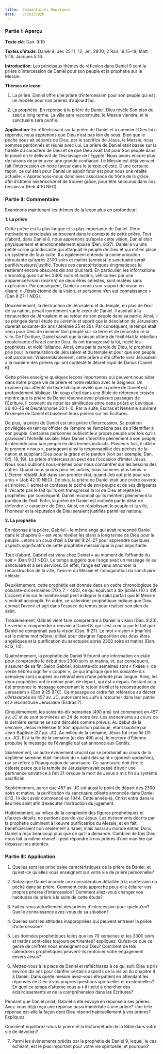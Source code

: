 ```yaml
---
title:  Commentaires Moniteurs
date:   07/03/2020
---
```


### Partie I: Aperçu

**Texte clé**: Dan. 9:19

**Textes d’étude**: Daniel 9; Jer. 25:11, 12; Jer. 29:10; 2 Rois 19:15–19; Matt. 5:16; Jacques 5:16.

**Introduction**: Les principaux thèmes de réflexion dans Daniel 9 sont la prière d’intercession de Daniel pour son peuple et la prophétie sur le Messie.

**Thèmes de leçon**: 

1. La prière. Daniel offre une prière d’intercession pour son peuple qui est un modèle pour nos prières d’aujourd’hui.

2. La prophétie. En réponse à la prière de Daniel, Dieu révèle Son plan du salut à long terme. La ville sera reconstruite, le Messie viendra, et le sanctuaire sera purifié.

**Application**: En réfléchissant sur la prière de Daniel et à comment Dieu lui a répondu, nous apprenons que Dieu n’est pas loin de nous. Bien que le péché nous ait séparés de Dieu, par le sacrifice de Jésus, le Messie, nous sommes pardonnés et réunis avec Lui. La prière de Daniel était basée sur la fidélité du caractère de Dieu et ce que Dieu avait fait pour Son peuple dans le passé en le délivrant de l’esclavage de l’Égypte. Nous avons encore plus de raisons de prier avec une grande confiance. Le Messie est déjà venu et fait l’intercession en notre faveur dans le temple céleste. D’une certaine façon, ce qui était pour Daniel un espoir futur est pour nous une réalité actuelle. « Approchons-nous donc avec assurance du trône de la grâce, afin d’obtenir miséricorde et de trouver grâce, pour être secourus dans nos besoins » (Heb 4:16 NEG).

### Partie II: Commentaire

Examinons maintenant les thèmes de la leçon plus en profondeur:

**1. La prière**

Cette prière est la plus longue et la plus importante de Daniel. Deux motivations principales se trouvent dans le contexte de cette prière. Tout d’abord, dans Daniel 8, nous apprenons qu’après cette vision, Daniel était physiquement et émotionnellement épuisé (Dan. 8:27). Daniel a vu une petite corne grandissante qui attaquait le peuple de Dieu et qui mit en place un système de faux culte. Il a également entendu la communication déroutante qu’après 2300 soirs et matins (années) le sanctuaire serait purifié/restauré/justifié. Toutes ces caractéristiques énigmatiques lui restèrent encore obscures dix ans plus tard. En particulier, les informations chronologiques sur les 2300 soirs et matins, véhiculées par une apparence/vision (mar’eh) de deux êtres célestes, sont restées sans explication. Par conséquent, Daniel a conclu son rapport de vision en disant: « J’étais étonné de la vision, et personne n’en eut connaissance » (Dan 8:27-1 NEG).

Deuxièmement, la destruction de Jérusalem et du temple, en plus de l’exil de sa nation, pesait lourdement sur le cœur de Daniel. Il aspirait à la restauration de Jérusalem et au retour de son peuple dans sa patrie. Ainsi, il se plongea dans l’étude de Jérémie et apprit que la désolation de Jérusalem durerait soixante-dix ans (Jérémie 25 et 29). Par conséquent, le temps était venu pour Dieu de ramener Son peuple sur sa terre et de reconstruire la ville. De l’Écriture, Daniel savait que la raison ultime de l’exil était la rébellion récalcitrante d’Israel contre Dieu. Ils ont transgressé la loi, rejeté les prophètes, et violé l’alliance. Ainsi, ému par la parole de Dieu, le prophète prie pour la restauration de Jérusalem et du temple et pour que son peuple soit pardonné. Vraisemblablement, cette prière a été offerte vers Jérusalem à la manière des prières qui ont contesté le décret royal de Darius (Daniel 6).

Cette prière enseigne quelques leçons importantes qui peuvent nous aider dans notre propre vie de prière et notre relation avec le Seigneur. Un examen plus attentif du texte biblique révèle que la prière de Daniel est profondément biblique. Un coup d’œil dans une Bible de référence croisée montre que la prière de Daniel résonne avec plusieurs passages de l’Écriture. Il convient de noter les similitudes entre cette prière et Lévitique 26:40-45 et Deutéronome 30:1-10. Par la suite, Esdras et Néhémie suivirent l’exemple de Daniel et basèrent leurs prières sur les Écritures.

De plus, la prière de Daniel est une prière d’intercession. Sa position privilégiée en tant qu’officier de l’empire ne l’empêcha pas de s’identifier à son peuple. Certaines personnes oublient leur propre peuple une fois qu’ils gravissent l’échelle sociale. Mais Daniel s’identifie pleinement à son peuple; il intercède pour son peuple en des termes inclusifs. Plusieurs fois, il utilise le pronom « nous », partageant ainsi la responsabilité des péchés de la nation et suppliant Dieu pour la grâce et le pardon (voir par exemple, Dan. 9:5, 18, 19). La prière d’intercession peut être l’occasion d’imiter Jésus. Nous nous oublions nous-mêmes pour nous concentrer sur les besoins des autres. Quand nous prions pour les autres, nous sommes plus bénis. « L’Éternel rétablit Job dans son premier état, quand Job eut prié pour ses amis » (Job 42:10 NEG). De plus, la prière de Daniel était une prière ouverte et sincère. Il admet et confesse le péché de son peuple et de ses dirigeants. Il n’écarte pas le fait qu’ils ont transgressé la loi de Dieu et rejeté les prophètes; par conséquent, Daniel reconnait qu’ils méritent pleinement la punition de l’exil. Enfin, la prière de Daniel est motivée par le désir de défendre le caractère de Dieu. Ainsi, en rétablissant le peuple et la ville, l’honneur et la réputation de Dieu seraient justifiés parmi les nations.

**2. La prophétie**

En réponse à la prière, Gabriel – le même ange qui avait rencontré Daniel dans le chapitre 8 – est venu révéler les plans à long terme de Dieu pour le peuple. Jetons un coup d’œil à Daniel 9:24-27 pour apprendre quelques aspects significatifs de cette prophétie messianique la plus importante.

Tout d’abord, Gabriel est venu chez Daniel « au moment de l’offrande du soir » (Dan 9:21 NEG). Le temps suggère que l’ange avait un message lié au sanctuaire et à ses services. En effet, l’ange est venu annoncer la reconstruction de la ville, l’œuvre du Messie et l’inauguration du sanctuaire céleste.

Deuxièmement, cette prophétie est donnée dans un cadre chronologique de soixante-dix semaines (70 x 7 = 490), ce qui équivaut à dix jubilés (10 x 49). L’accent mis sur le nombre sept peut indiquer le salut parfait que le Messie viendrait accomplir. En outre, ce calendrier prophétique indique que Dieu connait l’avenir et agit dans l’espace du temps pour réaliser son plan du salut.

Troisièmement, Gabriel vient faire comprendre à Daniel la vision (Dan. 9:23). Le verbe « comprendre » renvoie à Daniel 8, qui s’est conclu par le fait que Daniel ne comprenait pas la vision (Dan. 8:27). Le mot « vision » (mar’eh) est le même mot hébreu utilisé pour désigner l’apparition des deux êtres angéliques et la purification du sanctuaire après 2300 soirs et matins (Dan. 8:13, 14).

Quatrièmement, la prophétie de Daniel 9 fournit une information cruciale pour comprendre le début des 2300 soirs et matins, et, par conséquent, s’assurer de sa fin. Selon Gabriel, soixante-dix semaines sont « fixées »; ce verbe hébreu signifie « couper », ce qui implique que les soixante-dix semaines sont coupées ou retranchées d’une période plus longue. Ainsi, les deux prophéties ont le même point de départ, qui est « depuis l’instant où a été prononcé le message concernant le retour d’exil et la reconstruction de Jérusalem » (Dan 9:25 BFC). Ce message ou ordre fait référence au décret d’Artaxerxès en 457 av. JC, autorisant les Juifs à retourner dans leur patrie et à reconstruire Jérusalem (Esdras 7).

Cinquièmement, les soixante-dix semaines (490 ans) ont commencé en 457 av. JC et se sont terminées en 34 de notre ère. Les évènements au cours de la dernière semaine se sont déroulés comme prévus. Au début de la semaine, Jésus le Messie fit Son apparition publique, étant baptisé par Jean-Baptiste (27 ap. JC). Au milieu de la semaine, Jésus fut crucifié (31 ap. JC). Et à la fin de la semaine (et des 490 ans), le martyre d’Étienne propulse le message de l’évangile qui est annoncé aux Gentils.

Sixièmement, un autre évènement crucial qui se produirait au cours de la septième semaine était l’onction du « saint des saint » (qodesh qodashim), qui se réfère à l’inauguration du sanctuaire. Ce sanctuaire doit être le céleste parce que le temple de Jérusalem avait cessé d’avoir une pertinence salvatrice à l’an 31 lorsque la mort de Jésus a mis fin au système sacrificiel.

Septièmement, parce que 457 av. JC est aussi le point de départ des 2300 soirs et matins, la purification du sanctuaire céleste annoncée dans Daniel 8:13, 14 doit avoir commencé en 1844. Cette année-là, Christ entra dans le lieu très saint afin d’exécuter l’instruction du jugement.

Huitièmement, au milieu de la complexité des figures prophétiques et d’autres détails, ne perdons pas de vue Jésus. Les évènements décrits par la prophétie culminent à l’œuvre purificatrice du Messie, et en fait, bénéficieraient non seulement à Israel, mais aussi au monde entier. Donc, Daniel a reçu beaucoup plus que ce qu’il a demandé. Combien de fois Dieu nous fait la même chose! Il peut répondre à nos prières d’une manière qui dépasse nos attentes.

### Partie III: Application

1. Quelles sont les principales caractéristiques de la prière de Daniel, et qu’est-ce qu’elles vous enseignent sur votre vie de prière personnelle?

2. Notez que Daniel accorde une considération détaillée à la confession du péché dans sa prière. Comment cette approche peut-elle éclairer vos propres prières d’intercession? Comment allez-vous changer vos habitudes de prière à la suite de cette étude?

3. Faites-vous actuellement des prières d’intercession pour quelqu’un? Quelle connaissance avez-vous de sa situation?

4. Quelles sont les attitudes inappropriées qui peuvent entraver la prière d’intercession?

5. Les données prophétiques telles que les 70 semaines et les 2300 soirs et matins sont-elles toujours pertinentes? expliquez. Qu’est-ce que ce genre de chiffres nous enseignent sur Dieu? Comment de tels calendriers prophétiques peuvent-ils renforcer votre engagement envers Jésus?

6. Mettez-vous à la place de Daniel et réfléchissez à ce qui suit: Dieu a pris environ dix ans pour clarifier certains aspects de la vision du chapitre 8 à Daniel. Dans quelle mesure avez-vous été patient en attendant les réponses de Dieu à vos propres questions spirituelles et existentielles? En quoi ce temps d’attente vous a-t-il incité à chercher des éclaircissements et de la compréhension dans les Écritures?

Pendant que Daniel priait, Gabriel a été envoyé en réponse à ses prières. Avez-vous déjà reçu une réponse aussi immédiate à une prière? Une telle réponse est-elle la façon dont Dieu répond habituellement à vos prières? Expliquez.

Comment équilibrez-vous la prière et la lecture/étude de la Bible dans votre vie de dévotion?

7. Parmi les évènements prédits par la prophétie de Daniel 9, lequel, le cas échéant, est le plus important pour votre vie spirituelle, et pourquoi?
